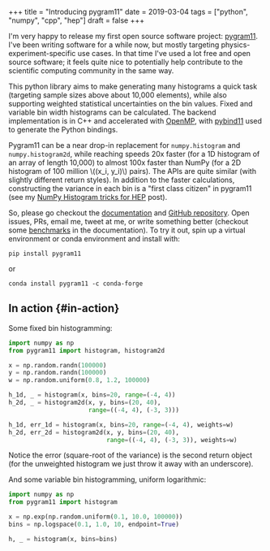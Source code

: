 +++
title = "Introducing pygram11"
date = 2019-03-04
tags = ["python", "numpy", "cpp", "hep"]
draft = false
+++

I'm very happy to release my first open source software project:
[pygram11](https://github.com/douglasdavis/pygram11). I've been writing software for a while now, but mostly
targeting physics-experiment-specific use cases. In that time I've
used a lot free and open source software; it feels quite nice to
potentially help contribute to the scientific computing community in
the same way.

This python library aims to make generating many histograms a quick
task (targeting sample sizes above about 10,000 elements), while also
supporting weighted statistical uncertainties on the bin values. Fixed
and variable bin width histograms can be calculated. The backend
implementation is in C++ and accelerated with [OpenMP](https://www.openmp.org/), with [pybind11](https://github.com/pybind/pybind11)
used to generate the Python bindings.

Pygram11 can be a near drop-in replacement for `numpy.histogram` and
`numpy.histogram2d`, while reaching speeds 20x faster (for a 1D
histogram of an array of length 10,000) to almost 100x faster than
NumPy (for a 2D histogram of 100 million \\((x\_i, y\_i)\\) pairs). The APIs
are quite similar (with slightly different return styles). In addition
to the faster calculations, constructing the variance in each bin is a
"first class citizen" in pygram11 (see my [NumPy Histogram tricks for
HEP](/posts/numpy-histograms/) post).

So, please go checkout the [documentation](https://pygram11.readthedocs.io/) and [GitHub repository](https://github.com/douglasdavis/pygram11). Open
issues, PRs, email me, tweet at me, or write something better
(checkout some [benchmarks](https://pygram11.readthedocs.io/en/stable/bench.html) in the documentation). To try it out, spin
up a virtual environment or conda environment and install with:

```nil
pip install pygram11
```

or

```nil
conda install pygram11 -c conda-forge
```


## In action {#in-action}

Some fixed bin histogramming:

```python
import numpy as np
from pygram11 import histogram, histogram2d

x = np.random.randn(100000)
y = np.random.randn(100000)
w = np.random.uniform(0.8, 1.2, 100000)

h_1d, _ = histogram(x, bins=20, range=(-4, 4))
h_2d, _ = histogram2d(x, y, bins=(20, 40),
                      range=((-4, 4), (-3, 3)))

h_1d, err_1d = histogram(x, bins=20, range=(-4, 4), weights=w)
h_2d, err_2d = histogram2d(x, y, bins=(20, 40),
                           range=((-4, 4), (-3, 3)), weights=w)
```

Notice the error (square-root of the variance) is the second
return object (for the unweighted histogram we just throw it away
with an underscore).

And some variable bin histogramming, uniform logarithmic:

```python
import numpy as np
from pygram11 import histogram

x = np.exp(np.random.uniform(0.1, 10.0, 100000))
bins = np.logspace(0.1, 1.0, 10, endpoint=True)

h, _ = histogram(x, bins=bins)
```
